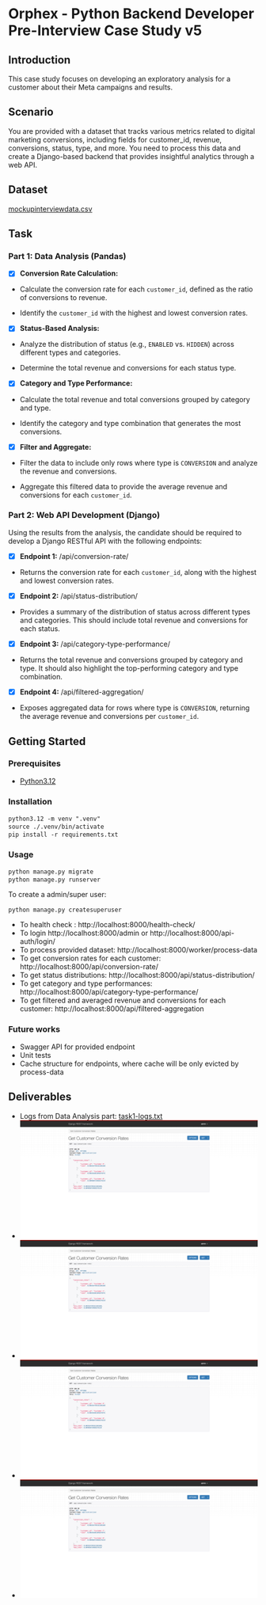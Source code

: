 # Orphex - Python Backend Developer Pre-Interview Case Study v5

## Introduction

This case study focuses on developing an exploratory analysis for a customer about their Meta campaigns and results.

## Scenario

You are provided with a dataset that tracks various metrics related to digital marketing conversions, including fields for customer_id, revenue, conversions, status, type, and more. You need to process this data and create a Django-based backend that provides insightful analytics through a web API.

## Dataset

[mockupinterviewdata.csv](./data/mockupinterviewdata.csv)

## Task

### Part 1: Data Analysis (Pandas)

- [X] **Conversion Rate Calculation:**

- Calculate the conversion rate for each `customer_id`, defined as the ratio of conversions to revenue.

- Identify the `customer_id` with the highest and lowest conversion rates.

- [X] **Status-Based Analysis:**

- Analyze the distribution of status (e.g., `ENABLED` vs. `HIDDEN`) across different types and categories.

- Determine the total revenue and conversions for each status type.

- [X] **Category and Type Performance:**

- Calculate the total revenue and total conversions grouped by category and type.

- Identify the category and type combination that generates the most conversions.

- [X] **Filter and Aggregate:**

- Filter the data to include only rows where type is `CONVERSION` and analyze the revenue and conversions.

- Aggregate this filtered data to provide the average revenue and conversions for each `customer_id`.

### Part 2: Web API Development (Django)

Using the results from the analysis, the candidate should be required to develop a Django RESTful API with the following endpoints:

- [X] **Endpoint 1:** /api/conversion-rate/

- Returns the conversion rate for each `customer_id`, along with the highest and lowest conversion rates.

- [X] **Endpoint 2:** /api/status-distribution/

- Provides a summary of the distribution of status across different types and categories. This should include total revenue and conversions for each status.

- [X] **Endpoint 3:** /api/category-type-performance/

- Returns the total revenue and conversions grouped by category and type. It should also highlight the top-performing category and type combination.

- [X] **Endpoint 4:** /api/filtered-aggregation/

- Exposes aggregated data for rows where type is `CONVERSION`, returning the average revenue and conversions per `customer_id`.

## Getting Started

### Prerequisites

- [Python3.12](https://www.python.org/downloads/)

### Installation

```[bash]
python3.12 -m venv ".venv"
source ./.venv/bin/activate
pip install -r requirements.txt
```

### Usage

```[bash]
python manage.py migrate
python manage.py runserver
```

To create a admin/super user:

```[bash]
python manage.py createsuperuser
```

- To health check : http://localhost:8000/health-check/
- To login http://localhost:8000/admin or http://localhost:8000/api-auth/login/
- To process provided dataset: http://localhost:8000/worker/process-data
- To get conversion rates for each customer: http://localhost:8000/api/conversion-rate/
- To get status distributions: http://localhost:8000/api/status-distribution/
- To get category and type performances: http://localhost:8000/api/category-type-performance/
- To get filtered and averaged revenue and conversions for each customer: http://localhost:8000/api/filtered-aggregation

### Future works

- Swagger API for provided endpoint
- Unit tests
- Cache structure for endpoints, where cache will be only evicted by process-data

## Deliverables

- Logs from Data Analysis part: [task1-logs.txt](./output/task1-logs.txt)
- ![Endpoint 1: /api/conversion-rate/](./deliverables/task2-1.png "Endpoint 1: /api/conversion-rate/")
- ![Endpoint 2: /api/status-distribution/](./deliverables/task2-1.png "Endpoint 2: /api/status-distribution/")
- ![Endpoint 3: /api/category-type-performance/](./deliverables/task2-1.png "Endpoint 3: /api/category-type-performance/")
- ![Endpoint 4: /api/filtered-aggregation/](./deliverables/task2-1.png "Endpoint 4: /api/filtered-aggregation/")
